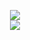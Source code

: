 <p align = 'center'>
  <img
    src="https://github-readme-stats.vercel.app/api/top-langs/?username=PsychicKockachi&layout=compact&theme=github_dark&hide_border=true"
  />
  <br>
  <img
    src="https://github-readme-stats.vercel.app/api?username=PsychicKockachi&count_private=true&include_all_commits=true&show_icons=true&theme=github_dark&hide_title=true&hide_border=true"
  />
  <br><br>
  
</p>
